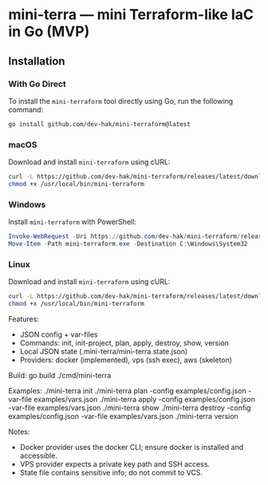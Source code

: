 # mini-terra — mini Terraform-like IaC in Go (MVP)

## Installation

### With Go Direct
To install the `mini-terraform` tool directly using Go, run the following command:

```bash
go install github.com/dev-hak/mini-terraform@latest
```

### macOS
Download and install `mini-terraform` using cURL:

```bash
curl -L https://github.com/dev-hak/mini-terraform/releases/latest/download/mini-terraform-darwin-amd64 -o /usr/local/bin/mini-terraform
chmod +x /usr/local/bin/mini-terraform
```

### Windows
Install `mini-terraform` with PowerShell:

```powershell
Invoke-WebRequest -Uri https://github.com/dev-hak/mini-terraform/releases/latest/download/mini-terraform-windows-amd64.exe -OutFile mini-terraform.exe
Move-Item -Path mini-terraform.exe -Destination C:\Windows\System32
```

### Linux
Download and install `mini-terraform` using cURL:

```bash
curl -L https://github.com/dev-hak/mini-terraform/releases/latest/download/mini-terraform-linux-amd64 -o /usr/local/bin/mini-terraform
chmod +x /usr/local/bin/mini-terraform
```

Features:
- JSON config + var-files
- Commands: init, init-project, plan, apply, destroy, show, version
- Local JSON state (.mini-terra/mini-terra.state.json)
- Providers: docker (implemented), vps (ssh exec), aws (skeleton)

Build:
  go build ./cmd/mini-terra

Examples:
  ./mini-terra init
  ./mini-terra plan -config examples/config.json -var-file examples/vars.json
  ./mini-terra apply -config examples/config.json -var-file examples/vars.json
  ./mini-terra show
  ./mini-terra destroy -config examples/config.json -var-file examples/vars.json
  ./mini-terra version

Notes:
- Docker provider uses the docker CLI; ensure docker is installed and accessible.
- VPS provider expects a private key path and SSH access.
- State file contains sensitive info; do not commit to VCS.
